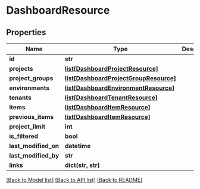 # DashboardResource

## Properties
Name | Type | Description | Notes
------------ | ------------- | ------------- | -------------
**id** | **str** |  | [optional] 
**projects** | [**list[DashboardProjectResource]**](DashboardProjectResource.md) |  | [optional] 
**project_groups** | [**list[DashboardProjectGroupResource]**](DashboardProjectGroupResource.md) |  | [optional] 
**environments** | [**list[DashboardEnvironmentResource]**](DashboardEnvironmentResource.md) |  | [optional] 
**tenants** | [**list[DashboardTenantResource]**](DashboardTenantResource.md) |  | [optional] 
**items** | [**list[DashboardItemResource]**](DashboardItemResource.md) |  | [optional] 
**previous_items** | [**list[DashboardItemResource]**](DashboardItemResource.md) |  | [optional] 
**project_limit** | **int** |  | [optional] 
**is_filtered** | **bool** |  | [optional] 
**last_modified_on** | **datetime** |  | [optional] 
**last_modified_by** | **str** |  | [optional] 
**links** | **dict(str, str)** |  | [optional] 

[[Back to Model list]](../README.md#documentation-for-models) [[Back to API list]](../README.md#documentation-for-api-endpoints) [[Back to README]](../README.md)


